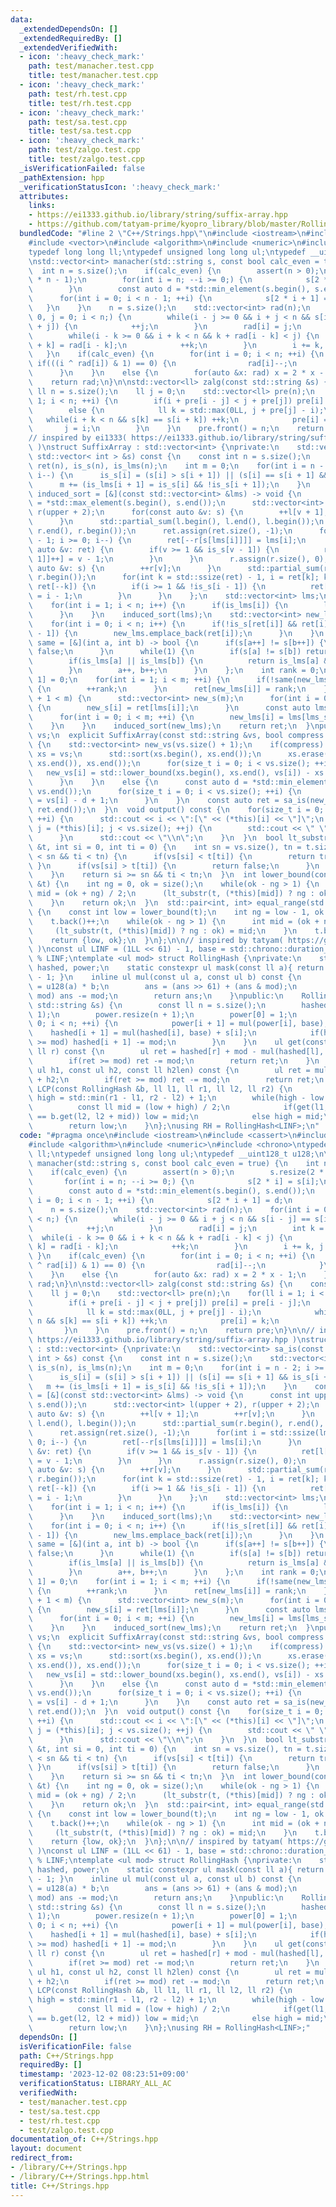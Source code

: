 ```yaml
---
data:
  _extendedDependsOn: []
  _extendedRequiredBy: []
  _extendedVerifiedWith:
  - icon: ':heavy_check_mark:'
    path: test/manacher.test.cpp
    title: test/manacher.test.cpp
  - icon: ':heavy_check_mark:'
    path: test/rh.test.cpp
    title: test/rh.test.cpp
  - icon: ':heavy_check_mark:'
    path: test/sa.test.cpp
    title: test/sa.test.cpp
  - icon: ':heavy_check_mark:'
    path: test/zalgo.test.cpp
    title: test/zalgo.test.cpp
  _isVerificationFailed: false
  _pathExtension: hpp
  _verificationStatusIcon: ':heavy_check_mark:'
  attributes:
    links:
    - https://ei1333.github.io/library/string/suffix-array.hpp
    - https://github.com/tatyam-prime/kyopro_library/blob/master/RollingHash.cpp
  bundledCode: "#line 2 \"C++/Strings.hpp\"\n#include <iostream>\n#include <cassert>\n\
    #include <vector>\n#include <algorithm>\n#include <numeric>\n#include <chrono>\n\
    typedef long long ll;\ntypedef unsigned long long ul;\ntypedef __uint128_t u128;\n\
    \nstd::vector<int> manacher(std::string s, const bool calc_even = true) {\n  \
    \  int n = s.size();\n    if(calc_even) {\n        assert(n > 0);\n        s.resize(2\
    \ * n - 1);\n        for(int i = n; --i >= 0;) {\n            s[2 * i] = s[i];\n\
    \        }\n        const auto d = *std::min_element(s.begin(), s.end());\n  \
    \      for(int i = 0; i < n - 1; ++i) {\n            s[2 * i + 1] = d;\n     \
    \   }\n    }\n    n = s.size();\n    std::vector<int> rad(n);\n    for(int i =\
    \ 0, j = 0; i < n;) {\n        while(i - j >= 0 && i + j < n && s[i - j] == s[i\
    \ + j]) {\n            ++j;\n        }\n        rad[i] = j;\n        int k = 1;\n\
    \        while(i - k >= 0 && i + k < n && k + rad[i - k] < j) {\n            rad[i\
    \ + k] = rad[i - k];\n            ++k;\n        }\n        i += k, j -= k;\n \
    \   }\n    if(calc_even) {\n        for(int i = 0; i < n; ++i) {\n           \
    \ if(((i ^ rad[i]) & 1) == 0) {\n                rad[i]--;\n            }\n  \
    \      }\n    }\n    else {\n        for(auto &x: rad) x = 2 * x - 1;\n    }\n\
    \    return rad;\n}\n\nstd::vector<ll> zalg(const std::string &s) {\n    const\
    \ ll n = s.size();\n    ll j = 0;\n    std::vector<ll> pre(n);\n    for(ll i =\
    \ 1; i < n; ++i) {\n        if(i + pre[i - j] < j + pre[j]) pre[i] = pre[i - j];\n\
    \        else {\n            ll k = std::max(0LL, j + pre[j] - i);\n         \
    \   while(i + k < n && s[k] == s[i + k]) ++k;\n            pre[i] = k;\n     \
    \       j = i;\n        }\n    }\n    pre.front() = n;\n    return pre;\n}\n\n\
    // inspired by ei1333( https://ei1333.github.io/library/string/suffix-array.hpp\
    \ )\nstruct SuffixArray : std::vector<int> {\nprivate:\n    std::vector<int> sa_is(const\
    \ std::vector< int > &s) const {\n    const int n = s.size();\n    std::vector<int>\
    \ ret(n), is_s(n), is_lms(n);\n    int m = 0;\n    for(int i = n - 2; i >= 0;\
    \ i--) {\n      is_s[i] = (s[i] > s[i + 1]) || (s[i] == s[i + 1] && is_s[i + 1]);\n\
    \      m += (is_lms[i + 1] = is_s[i] && !is_s[i + 1]);\n    }\n    const auto\
    \ induced_sort = [&](const std::vector<int> &lms) -> void {\n      const int upper\
    \ = *std::max_element(s.begin(), s.end());\n      std::vector<int> l(upper + 2),\
    \ r(upper + 2);\n      for(const auto &v: s) {\n        ++l[v + 1];\n        ++r[v];\n\
    \      }\n      std::partial_sum(l.begin(), l.end(), l.begin());\n      std::partial_sum(r.begin(),\
    \ r.end(), r.begin());\n      ret.assign(ret.size(), -1);\n      for(int i = std::ssize(lms)\
    \ - 1; i >= 0; i--) {\n        ret[--r[s[lms[i]]]] = lms[i];\n      }\n      for(const\
    \ auto &v: ret) {\n        if(v >= 1 && is_s[v - 1]) {\n          ret[l[s[v -\
    \ 1]]++] = v - 1;\n        }\n      }\n      r.assign(r.size(), 0);\n      for(const\
    \ auto &v: s) {\n        ++r[v];\n      }\n      std::partial_sum(r.begin(), r.end(),\
    \ r.begin());\n      for(int k = std::ssize(ret) - 1, i = ret[k]; k >= 1; i =\
    \ ret[--k]) {\n        if(i >= 1 && !is_s[i - 1]) {\n          ret[--r[s[i - 1]]]\
    \ = i - 1;\n        }\n      }\n    };\n    std::vector<int> lms;\n    lms.reserve(m);\n\
    \    for(int i = 1; i < n; i++) {\n      if(is_lms[i]) {\n        lms.emplace_back(i);\n\
    \      }\n    }\n    induced_sort(lms);\n    std::vector<int> new_lms;\n    new_lms.reserve(m);\n\
    \    for(int i = 0; i < n; i++) {\n      if(!is_s[ret[i]] && ret[i] > 0 && is_s[ret[i]\
    \ - 1]) {\n        new_lms.emplace_back(ret[i]);\n      }\n    }\n    const auto\
    \ same = [&](int a, int b) -> bool {\n      if(s[a++] != s[b++]) {\n        return\
    \ false;\n      }\n      while(1) {\n        if(s[a] != s[b]) return false;\n\
    \        if(is_lms[a] || is_lms[b]) {\n          return is_lms[a] && is_lms[b];\n\
    \        }\n        a++, b++;\n      }\n    };\n    int rank = 0;\n    ret[n -\
    \ 1] = 0;\n    for(int i = 1; i < m; ++i) {\n      if(!same(new_lms[i - 1], new_lms[i]))\
    \ {\n        ++rank;\n      }\n      ret[new_lms[i]] = rank;\n    }\n    if(rank\
    \ + 1 < m) {\n      std::vector<int> new_s(m);\n      for(int i = 0; i < m; ++i)\
    \ {\n        new_s[i] = ret[lms[i]];\n      }\n      const auto lms_sa = sa_is(new_s);\n\
    \      for(int i = 0; i < m; ++i) {\n        new_lms[i] = lms[lms_sa[i]];\n  \
    \    }\n    }\n    induced_sort(new_lms);\n    return ret;\n  }\npublic:\n  std::string\
    \ vs;\n  explicit SuffixArray(const std::string &vs, bool compress = false): vs(vs)\
    \ {\n    std::vector<int> new_vs(vs.size() + 1);\n    if(compress) {\n      std::string\
    \ xs = vs;\n      std::sort(xs.begin(), xs.end());\n      xs.erase(std::unique(xs.begin(),\
    \ xs.end()), xs.end());\n      for(size_t i = 0; i < vs.size(); ++i) {\n     \
    \   new_vs[i] = std::lower_bound(xs.begin(), xs.end(), vs[i]) - xs.begin() + 1;\n\
    \      }\n    }\n    else {\n      const auto d = *std::min_element(vs.begin(),\
    \ vs.end());\n      for(size_t i = 0; i < vs.size(); ++i) {\n        new_vs[i]\
    \ = vs[i] - d + 1;\n      }\n    }\n    const auto ret = sa_is(new_vs);\n    assign(ret.begin(),\
    \ ret.end());\n  }\n  void output() const {\n    for(size_t i = 0; i < size();\
    \ ++i) {\n      std::cout << i << \":[\" << (*this)[i] << \"]\";\n      for(size_t\
    \ j = (*this)[i]; j < vs.size(); ++j) {\n        std::cout << \" \" << vs[j];\n\
    \      }\n      std::cout << \"\\n\";\n    }\n  }\n  bool lt_substr(const std::string\
    \ &t, int si = 0, int ti = 0) {\n    int sn = vs.size(), tn = t.size();\n    while(si\
    \ < sn && ti < tn) {\n      if(vs[si] < t[ti]) {\n        return true;\n     \
    \ }\n      if(vs[si] > t[ti]) {\n        return false;\n      }\n      ++si, ++ti;\n\
    \    }\n    return si >= sn && ti < tn;\n  }\n  int lower_bound(const std::string\
    \ &t) {\n    int ng = 0, ok = size();\n    while(ok - ng > 1) {\n      const int\
    \ mid = (ok + ng) / 2;\n      (lt_substr(t, (*this)[mid]) ? ng : ok) = mid;\n\
    \    }\n    return ok;\n  }\n  std::pair<int, int> equal_range(std::string t)\
    \ {\n    const int low = lower_bound(t);\n    int ng = low - 1, ok = size();\n\
    \    t.back()++;\n    while(ok - ng > 1) {\n      int mid = (ok + ng) / 2;\n \
    \     (lt_substr(t, (*this)[mid]) ? ng : ok) = mid;\n    }\n    t.back()--;\n\
    \    return {low, ok};\n  }\n};\n\n// inspired by tatyam( https://github.com/tatyam-prime/kyopro_library/blob/master/RollingHash.cpp\
    \ )\nconst ul LINF = (1LL << 61) - 1, base = std::chrono::duration_cast<std::chrono::microseconds>(std::chrono::system_clock::now().time_since_epoch()).count()\
    \ % LINF;\ntemplate <ul mod> struct RollingHash {\nprivate:\n    std::vector<ul>\
    \ hashed, power;\n    static constexpr ul mask(const ll a){ return (1ULL << a)\
    \ - 1; }\n    inline ul mul(const ul a, const ul b) const {\n        u128 ans\
    \ = u128(a) * b;\n        ans = (ans >> 61) + (ans & mod);\n        if(ans >=\
    \ mod) ans -= mod;\n        return ans;\n    }\npublic:\n    RollingHash(const\
    \ std::string &s) {\n        const ll n = s.size();\n        hashed.resize(n +\
    \ 1);\n        power.resize(n + 1);\n        power[0] = 1;\n        for(ll i =\
    \ 0; i < n; ++i) {\n            power[i + 1] = mul(power[i], base);\n        \
    \    hashed[i + 1] = mul(hashed[i], base) + s[i];\n            if(hashed[i + 1]\
    \ >= mod) hashed[i + 1] -= mod;\n        }\n    }\n    ul get(const ll l, const\
    \ ll r) const {\n        ul ret = hashed[r] + mod - mul(hashed[l], power[r - l]);\n\
    \        if(ret >= mod) ret -= mod;\n        return ret;\n    }\n    ul connect(const\
    \ ul h1, const ul h2, const ll h2len) const {\n        ul ret = mul(h1, power[h2len])\
    \ + h2;\n        if(ret >= mod) ret -= mod;\n        return ret;\n    }\n    ll\
    \ LCP(const RollingHash &b, ll l1, ll r1, ll l2, ll r2) {\n        ll low = -1,\
    \ high = std::min(r1 - l1, r2 - l2) + 1;\n        while(high - low > 1) {\n  \
    \          const ll mid = (low + high) / 2;\n            if(get(l1, l1 + mid)\
    \ == b.get(l2, l2 + mid)) low = mid;\n            else high = mid;\n        }\n\
    \        return low;\n    }\n};\nusing RH = RollingHash<LINF>;\n"
  code: "#pragma once\n#include <iostream>\n#include <cassert>\n#include <vector>\n\
    #include <algorithm>\n#include <numeric>\n#include <chrono>\ntypedef long long\
    \ ll;\ntypedef unsigned long long ul;\ntypedef __uint128_t u128;\n\nstd::vector<int>\
    \ manacher(std::string s, const bool calc_even = true) {\n    int n = s.size();\n\
    \    if(calc_even) {\n        assert(n > 0);\n        s.resize(2 * n - 1);\n \
    \       for(int i = n; --i >= 0;) {\n            s[2 * i] = s[i];\n        }\n\
    \        const auto d = *std::min_element(s.begin(), s.end());\n        for(int\
    \ i = 0; i < n - 1; ++i) {\n            s[2 * i + 1] = d;\n        }\n    }\n\
    \    n = s.size();\n    std::vector<int> rad(n);\n    for(int i = 0, j = 0; i\
    \ < n;) {\n        while(i - j >= 0 && i + j < n && s[i - j] == s[i + j]) {\n\
    \            ++j;\n        }\n        rad[i] = j;\n        int k = 1;\n      \
    \  while(i - k >= 0 && i + k < n && k + rad[i - k] < j) {\n            rad[i +\
    \ k] = rad[i - k];\n            ++k;\n        }\n        i += k, j -= k;\n   \
    \ }\n    if(calc_even) {\n        for(int i = 0; i < n; ++i) {\n            if(((i\
    \ ^ rad[i]) & 1) == 0) {\n                rad[i]--;\n            }\n        }\n\
    \    }\n    else {\n        for(auto &x: rad) x = 2 * x - 1;\n    }\n    return\
    \ rad;\n}\n\nstd::vector<ll> zalg(const std::string &s) {\n    const ll n = s.size();\n\
    \    ll j = 0;\n    std::vector<ll> pre(n);\n    for(ll i = 1; i < n; ++i) {\n\
    \        if(i + pre[i - j] < j + pre[j]) pre[i] = pre[i - j];\n        else {\n\
    \            ll k = std::max(0LL, j + pre[j] - i);\n            while(i + k <\
    \ n && s[k] == s[i + k]) ++k;\n            pre[i] = k;\n            j = i;\n \
    \       }\n    }\n    pre.front() = n;\n    return pre;\n}\n\n// inspired by ei1333(\
    \ https://ei1333.github.io/library/string/suffix-array.hpp )\nstruct SuffixArray\
    \ : std::vector<int> {\nprivate:\n    std::vector<int> sa_is(const std::vector<\
    \ int > &s) const {\n    const int n = s.size();\n    std::vector<int> ret(n),\
    \ is_s(n), is_lms(n);\n    int m = 0;\n    for(int i = n - 2; i >= 0; i--) {\n\
    \      is_s[i] = (s[i] > s[i + 1]) || (s[i] == s[i + 1] && is_s[i + 1]);\n   \
    \   m += (is_lms[i + 1] = is_s[i] && !is_s[i + 1]);\n    }\n    const auto induced_sort\
    \ = [&](const std::vector<int> &lms) -> void {\n      const int upper = *std::max_element(s.begin(),\
    \ s.end());\n      std::vector<int> l(upper + 2), r(upper + 2);\n      for(const\
    \ auto &v: s) {\n        ++l[v + 1];\n        ++r[v];\n      }\n      std::partial_sum(l.begin(),\
    \ l.end(), l.begin());\n      std::partial_sum(r.begin(), r.end(), r.begin());\n\
    \      ret.assign(ret.size(), -1);\n      for(int i = std::ssize(lms) - 1; i >=\
    \ 0; i--) {\n        ret[--r[s[lms[i]]]] = lms[i];\n      }\n      for(const auto\
    \ &v: ret) {\n        if(v >= 1 && is_s[v - 1]) {\n          ret[l[s[v - 1]]++]\
    \ = v - 1;\n        }\n      }\n      r.assign(r.size(), 0);\n      for(const\
    \ auto &v: s) {\n        ++r[v];\n      }\n      std::partial_sum(r.begin(), r.end(),\
    \ r.begin());\n      for(int k = std::ssize(ret) - 1, i = ret[k]; k >= 1; i =\
    \ ret[--k]) {\n        if(i >= 1 && !is_s[i - 1]) {\n          ret[--r[s[i - 1]]]\
    \ = i - 1;\n        }\n      }\n    };\n    std::vector<int> lms;\n    lms.reserve(m);\n\
    \    for(int i = 1; i < n; i++) {\n      if(is_lms[i]) {\n        lms.emplace_back(i);\n\
    \      }\n    }\n    induced_sort(lms);\n    std::vector<int> new_lms;\n    new_lms.reserve(m);\n\
    \    for(int i = 0; i < n; i++) {\n      if(!is_s[ret[i]] && ret[i] > 0 && is_s[ret[i]\
    \ - 1]) {\n        new_lms.emplace_back(ret[i]);\n      }\n    }\n    const auto\
    \ same = [&](int a, int b) -> bool {\n      if(s[a++] != s[b++]) {\n        return\
    \ false;\n      }\n      while(1) {\n        if(s[a] != s[b]) return false;\n\
    \        if(is_lms[a] || is_lms[b]) {\n          return is_lms[a] && is_lms[b];\n\
    \        }\n        a++, b++;\n      }\n    };\n    int rank = 0;\n    ret[n -\
    \ 1] = 0;\n    for(int i = 1; i < m; ++i) {\n      if(!same(new_lms[i - 1], new_lms[i]))\
    \ {\n        ++rank;\n      }\n      ret[new_lms[i]] = rank;\n    }\n    if(rank\
    \ + 1 < m) {\n      std::vector<int> new_s(m);\n      for(int i = 0; i < m; ++i)\
    \ {\n        new_s[i] = ret[lms[i]];\n      }\n      const auto lms_sa = sa_is(new_s);\n\
    \      for(int i = 0; i < m; ++i) {\n        new_lms[i] = lms[lms_sa[i]];\n  \
    \    }\n    }\n    induced_sort(new_lms);\n    return ret;\n  }\npublic:\n  std::string\
    \ vs;\n  explicit SuffixArray(const std::string &vs, bool compress = false): vs(vs)\
    \ {\n    std::vector<int> new_vs(vs.size() + 1);\n    if(compress) {\n      std::string\
    \ xs = vs;\n      std::sort(xs.begin(), xs.end());\n      xs.erase(std::unique(xs.begin(),\
    \ xs.end()), xs.end());\n      for(size_t i = 0; i < vs.size(); ++i) {\n     \
    \   new_vs[i] = std::lower_bound(xs.begin(), xs.end(), vs[i]) - xs.begin() + 1;\n\
    \      }\n    }\n    else {\n      const auto d = *std::min_element(vs.begin(),\
    \ vs.end());\n      for(size_t i = 0; i < vs.size(); ++i) {\n        new_vs[i]\
    \ = vs[i] - d + 1;\n      }\n    }\n    const auto ret = sa_is(new_vs);\n    assign(ret.begin(),\
    \ ret.end());\n  }\n  void output() const {\n    for(size_t i = 0; i < size();\
    \ ++i) {\n      std::cout << i << \":[\" << (*this)[i] << \"]\";\n      for(size_t\
    \ j = (*this)[i]; j < vs.size(); ++j) {\n        std::cout << \" \" << vs[j];\n\
    \      }\n      std::cout << \"\\n\";\n    }\n  }\n  bool lt_substr(const std::string\
    \ &t, int si = 0, int ti = 0) {\n    int sn = vs.size(), tn = t.size();\n    while(si\
    \ < sn && ti < tn) {\n      if(vs[si] < t[ti]) {\n        return true;\n     \
    \ }\n      if(vs[si] > t[ti]) {\n        return false;\n      }\n      ++si, ++ti;\n\
    \    }\n    return si >= sn && ti < tn;\n  }\n  int lower_bound(const std::string\
    \ &t) {\n    int ng = 0, ok = size();\n    while(ok - ng > 1) {\n      const int\
    \ mid = (ok + ng) / 2;\n      (lt_substr(t, (*this)[mid]) ? ng : ok) = mid;\n\
    \    }\n    return ok;\n  }\n  std::pair<int, int> equal_range(std::string t)\
    \ {\n    const int low = lower_bound(t);\n    int ng = low - 1, ok = size();\n\
    \    t.back()++;\n    while(ok - ng > 1) {\n      int mid = (ok + ng) / 2;\n \
    \     (lt_substr(t, (*this)[mid]) ? ng : ok) = mid;\n    }\n    t.back()--;\n\
    \    return {low, ok};\n  }\n};\n\n// inspired by tatyam( https://github.com/tatyam-prime/kyopro_library/blob/master/RollingHash.cpp\
    \ )\nconst ul LINF = (1LL << 61) - 1, base = std::chrono::duration_cast<std::chrono::microseconds>(std::chrono::system_clock::now().time_since_epoch()).count()\
    \ % LINF;\ntemplate <ul mod> struct RollingHash {\nprivate:\n    std::vector<ul>\
    \ hashed, power;\n    static constexpr ul mask(const ll a){ return (1ULL << a)\
    \ - 1; }\n    inline ul mul(const ul a, const ul b) const {\n        u128 ans\
    \ = u128(a) * b;\n        ans = (ans >> 61) + (ans & mod);\n        if(ans >=\
    \ mod) ans -= mod;\n        return ans;\n    }\npublic:\n    RollingHash(const\
    \ std::string &s) {\n        const ll n = s.size();\n        hashed.resize(n +\
    \ 1);\n        power.resize(n + 1);\n        power[0] = 1;\n        for(ll i =\
    \ 0; i < n; ++i) {\n            power[i + 1] = mul(power[i], base);\n        \
    \    hashed[i + 1] = mul(hashed[i], base) + s[i];\n            if(hashed[i + 1]\
    \ >= mod) hashed[i + 1] -= mod;\n        }\n    }\n    ul get(const ll l, const\
    \ ll r) const {\n        ul ret = hashed[r] + mod - mul(hashed[l], power[r - l]);\n\
    \        if(ret >= mod) ret -= mod;\n        return ret;\n    }\n    ul connect(const\
    \ ul h1, const ul h2, const ll h2len) const {\n        ul ret = mul(h1, power[h2len])\
    \ + h2;\n        if(ret >= mod) ret -= mod;\n        return ret;\n    }\n    ll\
    \ LCP(const RollingHash &b, ll l1, ll r1, ll l2, ll r2) {\n        ll low = -1,\
    \ high = std::min(r1 - l1, r2 - l2) + 1;\n        while(high - low > 1) {\n  \
    \          const ll mid = (low + high) / 2;\n            if(get(l1, l1 + mid)\
    \ == b.get(l2, l2 + mid)) low = mid;\n            else high = mid;\n        }\n\
    \        return low;\n    }\n};\nusing RH = RollingHash<LINF>;"
  dependsOn: []
  isVerificationFile: false
  path: C++/Strings.hpp
  requiredBy: []
  timestamp: '2023-12-02 08:23:51+09:00'
  verificationStatus: LIBRARY_ALL_AC
  verifiedWith:
  - test/manacher.test.cpp
  - test/sa.test.cpp
  - test/rh.test.cpp
  - test/zalgo.test.cpp
documentation_of: C++/Strings.hpp
layout: document
redirect_from:
- /library/C++/Strings.hpp
- /library/C++/Strings.hpp.html
title: C++/Strings.hpp
---
```

